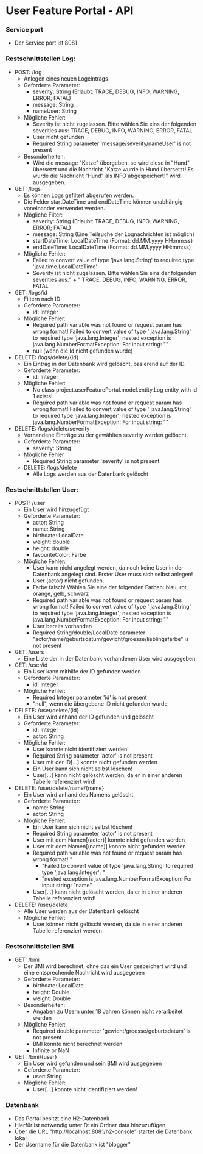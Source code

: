 # User Feature Portal -  API

### Service port

* Der Service port ist 8081

### Restschnittstellen Log:

* POST: /log
    * Anlegen eines neuen Logeintrags
    * Geforderte Parameter:
        * severity: String (Erlaubt: TRACE, DEBUG, INFO, WARNING, ERROR; FATAL)
        * message: String
        * nameUser: String
    * Mögliche Fehler:
        * Severity ist nicht zugelassen. Bitte wählen Sie eins der folgenden severities aus:
          TRACE, DEBUG, INFO, WARNING, ERROR, FATAL
        * User nicht gefunden
        * Required String parameter 'message/severity/nameUser' is not present
    * Besonderheiten:
        * Wird die message "Katze" übergeben, so wird diese in "Hund" übersetzt und die Nachricht "Katze wurde in Hund
          übersetzt!
          Es wurde die Nachricht "Hund" als INFO abgespeichert!" wird ausgegeben.
* GET: /logs
    * Es können Logs gefiltert abgerufen werden.
    * Die Felder startDateTime und endDateTime können unabhängig voneinander verwendet werden.
    * Mögliche Filter:
        * severity: String (Erlaubt: TRACE, DEBUG, INFO, WARNING, ERROR; FATAL)
        * message: String (Eine Teilsuche der Lognachrichten ist möglich)
        * startDateTime: LocalDateTime (Format: dd.MM.yyyy HH:mm:ss)
        * endDateTime: LocalDateTime (Format: dd.MM.yyyy HH:mm:ss)
    * Mögliche Fehler:
        * Failed to convert value of type 'java.lang.String' to required type 'java.time.LocalDateTime'
        * Severity ist nicht zugelassen. Bitte wählen Sie eins der folgenden severities aus:" +
          " TRACE, DEBUG, INFO, WARNING, ERROR, FATAL
* GET: /logs/id
    * Filtern nach ID
    * Geforderte Parameter:
        * id: Integer
    * Mögliche Fehler:
        * Required path variable was not found or request param has wrong format! Failed to convert value of type '
          java.lang.String' to required type 'java.lang.Integer'; nested exception is java.lang.NumberFormatException:
          For input string: ""
        * null (wenn die Id nicht gefunden wurde)
* DELETE: /logs/delete/{id}
    * Ein Eintrag in der Datenbank wird gelöscht, basierend auf der ID.
    * Geforderte Parameter:
        * id: Integer
    * Mögliche Fehler:
        * No class project.userFeaturePortal.model.entity.Log entity with id 1 exists!
        * Required path variable was not found or request param has wrong format! Failed to convert value of type '
          java.lang.String' to required type 'java.lang.Integer'; nested exception is java.lang.NumberFormatException:
          For input string: ""
* DELETE: /logs/delete/severity
    * Vorhandene Einträge zu der gewählten severity werden gelöscht.
    * Geforderte Parameter:
        * severity: String
    * Mögliche Fehler
        * Required String parameter 'severity' is not present
    * DELETE: /logs/delete
        * Alle Logs werden aus der Datenbank gelöscht

### Restschnittstellen User:

* POST: /user
    * Ein User wird hinzugefügt
    * Geforderte Parameter:
        * actor: String
        * name: String
        * birthdate: LocalDate
        * weight: double
        * height: double
        * favouriteColor: Farbe
    * Mögliche Fehler:
        * User kann nicht angelegt werden, da noch keine User in der Datenbank angelegt sind. Erster User muss sich
          selbst anlegen!
        * User (actor) nicht gefunden.
        * Farbe falsch! Wählen Sie eine der folgenden Farben: blau, rot, orange, gelb, schwarz
        * Required path variable was not found or request param has wrong format! Failed to convert value of type '
          java.lang.String' to required type 'java.lang.Integer'; nested exception is java.lang.NumberFormatException:
          For input string: ""
        * User bereits vorhanden
        * Required String/double/LocalDate parameter "actor/name/geburtsdatum/gewicht/groesse/lieblingsfarbe" is not
          present
* GET: /users
    * Eine Liste der in der Datenbank vorhandenen User wird ausgegeben
* GET: /user/id
    * Ein User kann mithilfe der ID gefunden werden
    * Geforderte Parameter:
        * id: Integer
    * Mögliche Fehler:
        * Required Integer parameter 'id' is not present
        * "null", wenn die übergebene ID nicht gefunden wurde
* DELETE: /user/delete/{id}
    * Ein User wird anhand der ID gefunden und gelöscht
    * Geforderte Parameter:
        * id: Integer
        * actor: String
    * Mögliche Fehler:
        * User konnte nicht identifiziert werden!
        * Required String parameter 'actor' is not present
        * User mit der ID[...] konnte nicht gefunden werden
        * Ein User kann sich nicht selbst löschen!
        * User[...] kann nicht gelöscht werden, da er in einer anderen Tabelle referenziert wird!
* DELETE: /user/delete/name/{name}
    * Ein User wird anhand des Namens gelöscht
    * Geforderte Parameter:
        * name: String
        * actor: String
    * Mögliche Fehler:
        * Ein User kann sich nicht selbst löschen!
        * Required String parameter 'actor' is not present
        * User mit dem Namen[(actor)] konnte nicht gefunden werden
        * User mit dem Namen[(name)] konnte nicht gefunden werden
        * Required path variable was not found or request param has wrong format! "
            + "Failed to convert value of type 'java.lang.String' to required type 'java.lang.Integer'; "
            + "nested exception is java.lang.NumberFormatException: For input string: \"name\"
        * User[...] kann nicht gelöscht werden, da er in einer anderen Tabelle referenziert wird!
* DELETE: /user/delete
    * Alle User werden aus der Datenbank gelöscht
    * Mögliche Fehler:
        * User können nicht gelöscht werden, da sie in einer anderen Tabelle referenziert werden

### Restschnittstellen BMI

* GET: /bmi
    * Der BMI wird berechnet, ohne das ein User gespeichert wird und eine entsprechende Nachricht wird ausgegeben
    * Geforderte Parameter:
        * birthdate: LocalDate
        * height: Double
        * weight: Double
    * Besonderheiten:
        * Angaben zu Usern unter 18 Jahren können nicht verarbeitet werden
    * Mögliche Fehler:
        * Required double parameter 'gewicht/groesse/geburtsdatum' is not present
        * BMI konnte nicht berechnet werden
        * Infinite or NaN
* GET: /bmi/{user}
    * Ein User wird gefunden und sein BMI wird ausgegeben
    * Geforderte Parameter:
        * user: String
    * Mögliche Fehler:
        * User[...] konnte nicht identifiziert werden!

### Datenbank

* Das Portal besitzt eine H2-Datenbank
* Hierfür ist notwendig unter D: ein Ordner data hinzuzufügen
* Über die URL "http://localhost:8081/h2-console" startet die Datenbank lokal
* Der Username für die Datenbank ist "blogger"